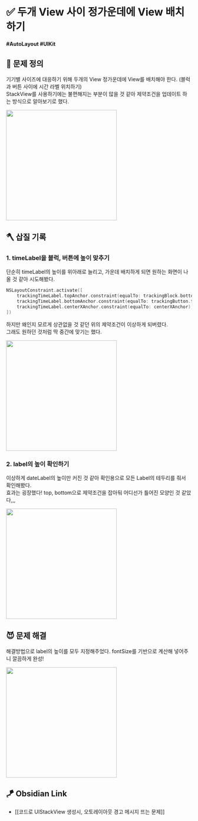 # ✅ 두개 View 사이 정가운데에 View 배치하기

#### #AutoLayout #UIKit 

## 🤔 문제 정의

기기별 사이즈에 대응하기 위해 두개의 View 정가운데에 View를 배치해야 한다. (블럭과 버튼 사이에 시간 라벨 위치하기)   
StackView를 사용하기에는 불편해지는 부분이 많을 것 같아 제약조건을 업데이트 하는 방식으로 알아보기로 했다.

<img width="300" src="https://user-images.githubusercontent.com/113565086/230776805-b8d7ff14-d0d5-48bc-8909-ecb8c6665a07.png">

<br>

## 🪓 삽질 기록

### 1. timeLabel을 블럭, 버튼에 높이 맞추기

단순히 timeLabel의 높이를 위아래로 늘리고, 가운데 배치하게 되면 원하는 화면이 나올 것 같아 시도해봤다.

~~~swift
NSLayoutConstraint.activate([
    trackingTimeLabel.topAnchor.constraint(equalTo: trackingBlock.bottomAnchor), // 위
    trackingTimeLabel.bottomAnchor.constraint(equalTo: trackingButton.topAnchor), // 아래
    trackingTimeLabel.centerXAnchor.constraint(equalTo: centerXAnchor),
])
~~~

하지만 왜인지 모르게 상관없을 것 같던 위의 제약조건이 이상하게 되버렸다.   
그래도 원하던 것처럼 딱 중간에 맞기는 했다.

<img width="300" src="https://user-images.githubusercontent.com/113565086/230777158-06b5851f-823f-48d9-b212-95ef7e03210d.png">

<br>

### 2. label의 높이 확인하기

이상하게 dateLabel의 높이만 커진 것 같아 확인용으로 모든 Label의 테두리를 줘서 확인해봤다.   
효과는 굉장했다! top, bottom으로 제약조건을 잡아둬 어디선가 틀어진 모양인 것 같았다,,,

<img width="300" src="https://user-images.githubusercontent.com/113565086/230777682-1859d089-2004-4b3e-abdf-afce89ed6bc1.png">

<br>

## 😈 문제 해결

해결방법으로 label의 높이를 모두 지정해주었다. fontSize를 기반으로 계산해 넣어주니 깔끔하게 완성!

<img width="300" src="https://user-images.githubusercontent.com/113565086/230778016-aaf96425-332f-43d6-8c6c-60b9fe5b903d.png">

## 🪁 Obsidian Link
- [[코드로 UIStackView 생성시, 오토레이아웃 경고 메시지 뜨는 문제]]